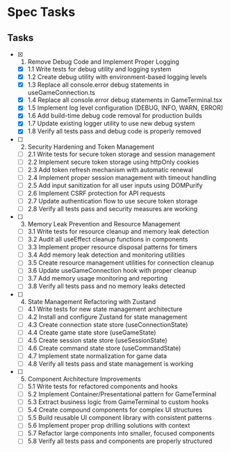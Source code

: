 # Spec Tasks

## Tasks

- [x] 1. Remove Debug Code and Implement Proper Logging
  - [x] 1.1 Write tests for debug utility and logging system
  - [x] 1.2 Create debug utility with environment-based logging levels
  - [x] 1.3 Replace all console.error debug statements in useGameConnection.ts
  - [x] 1.4 Replace all console.error debug statements in GameTerminal.tsx
  - [x] 1.5 Implement log level configuration (DEBUG, INFO, WARN, ERROR)
  - [x] 1.6 Add build-time debug code removal for production builds
  - [x] 1.7 Update existing logger utility to use new debug system
  - [x] 1.8 Verify all tests pass and debug code is properly removed

- [ ] 2. Security Hardening and Token Management
  - [ ] 2.1 Write tests for secure token storage and session management
  - [ ] 2.2 Implement secure token storage using httpOnly cookies
  - [ ] 2.3 Add token refresh mechanism with automatic renewal
  - [ ] 2.4 Implement proper session management with timeout handling
  - [ ] 2.5 Add input sanitization for all user inputs using DOMPurify
  - [ ] 2.6 Implement CSRF protection for API requests
  - [ ] 2.7 Update authentication flow to use secure token storage
  - [ ] 2.8 Verify all tests pass and security measures are working

- [ ] 3. Memory Leak Prevention and Resource Management
  - [ ] 3.1 Write tests for resource cleanup and memory leak detection
  - [ ] 3.2 Audit all useEffect cleanup functions in components
  - [ ] 3.3 Implement proper resource disposal patterns for timers
  - [ ] 3.4 Add memory leak detection and monitoring utilities
  - [ ] 3.5 Create resource management utilities for connection cleanup
  - [ ] 3.6 Update useGameConnection hook with proper cleanup
  - [ ] 3.7 Add memory usage monitoring and reporting
  - [ ] 3.8 Verify all tests pass and no memory leaks detected

- [ ] 4. State Management Refactoring with Zustand
  - [ ] 4.1 Write tests for new state management architecture
  - [ ] 4.2 Install and configure Zustand for state management
  - [ ] 4.3 Create connection state store (useConnectionState)
  - [ ] 4.4 Create game state store (useGameState)
  - [ ] 4.5 Create session state store (useSessionState)
  - [ ] 4.6 Create command state store (useCommandState)
  - [ ] 4.7 Implement state normalization for game data
  - [ ] 4.8 Verify all tests pass and state management is working

- [ ] 5. Component Architecture Improvements
  - [ ] 5.1 Write tests for refactored components and hooks
  - [ ] 5.2 Implement Container/Presentational pattern for GameTerminal
  - [ ] 5.3 Extract business logic from GameTerminal to custom hooks
  - [ ] 5.4 Create compound components for complex UI structures
  - [ ] 5.5 Build reusable UI component library with consistent patterns
  - [ ] 5.6 Implement proper prop drilling solutions with context
  - [ ] 5.7 Refactor large components into smaller, focused components
  - [ ] 5.8 Verify all tests pass and components are properly structured
